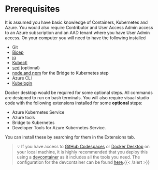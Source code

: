 # Prerequisites
It is assumed you have basic knowledge of Containers, Kubernetes and Azure. You would also require Contributor and User Access Admin access to an Azure subscription and an AAD tenant where you have User Admin access. On your computer you will need to have the following installed
* Git
* [Bicep](https://learn.microsoft.com/en-us/azure/azure-resource-manager/bicep/install)
* [jq](https://stedolan.github.io/jq/download/)
* [Kubectl](https://kubernetes.io/docs/tasks/tools/install-kubectl-windows/)
* [sed](https://gnuwin32.sourceforge.net/packages/sed.htm) (optional)
* [node and npm](https://nodejs.org/en/download/) for the Bridge to Kubernetes step
* Azure CLI
* [Kubelogin](https://github.com/Azure/kubelogin/releases/download/v0.0.26/kubelogin-linux-amd64.zip)

Docker desktop would be required for some optional steps. All commands are designed to run on bash terminals.
You will also require visual studio code with the following extensions installed for some **optional** steps: 
* Azure Kubernetes Service
* Azure tools
* Bridge to Kubernetes
* Developer Tools for Azure Kubernetes Service. 

You can install these by searching for them in the Extensions tab.

> :bulb: If you have access to [GitHub Codespaces](https://docs.github.com/en/codespaces/overview) or [Docker Desktop](https://www.docker.com/products/docker-desktop/) on your local machine, it is highly recommended that you deploy this using a [devcontainer](https://code.visualstudio.com/docs/devcontainers/containers) as it includes all the tools you need. The configuration for the devcontainer can be found [here](./.devcontainer).{{< /alert >}}